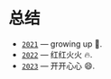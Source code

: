 # 总结

* [`2021`](2021.md) — growing up 🚀.
* [`2022`](2022.md) — 红红火火 🔥.
* [`2023`](2023.md) — 开开心心 😄.
